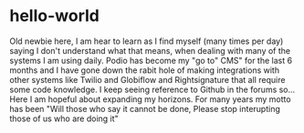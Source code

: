 # hello-world

Old newbie here, I am hear to learn as I find myself (many times per day) saying I don't understand what that means, when dealing with many of the systems I am using daily. 
Podio has become my "go to" CMS" for the last 6 months and I have gone down the rabit hole of making integrations with other systems like Twilio and Globiflow and Rightsignature that all require some code knowledge. 
I keep seeing reference to Github in the forums so...
Here I am hopeful about expanding my horizons. 
For many years my motto has been 
"Will those who say it cannot be done, Please stop interupting those of us who are doing it"
